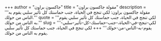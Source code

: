 +++
author = "جاكسون براون"
title = "مقولة جاكسون براون"
description = '''مقولة جاكسون براون: لكي تنجح في الحياة، جنب حماستك كل تأثير سلبي يقوم به الناس من حولك.'''
quote = '''لكي تنجح في الحياة، جنب حماستك كل تأثير سلبي يقوم به الناس من حولك.'''
slug = '''لكي-تنجح-في-الحياة،-جنب-حماستك-كل-تأثير-سلبي-يقوم-به-الناس-من-حولك'''
+++
لكي تنجح في الحياة، جنب حماستك كل تأثير سلبي يقوم به الناس من حولك.
